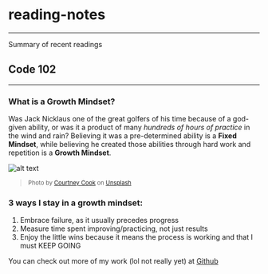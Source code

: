# reading-notes
---
Summary of recent readings

## Code 102
---
### What is a Growth Mindset?
Was Jack Nicklaus one of the great golfers of his time because of a god-given ability, or was it a product of many *hundreds of hours of practice* in the wind and rain?
Believing it was a pre-determined ability is a **Fixed Mindset**, while believing he created those abilities through hard work and repetition is a **Growth Mindset**.

![alt text](https://images.unsplash.com/photo-1591491640784-3232eb748d4b?ixlib=rb-4.0.3&ixid=MnwxMjA3fDB8MHxwaG90by1wYWdlfHx8fGVufDB8fHx8&auto=format&fit=crop&w=687&q=80 "Not Jack Nicklaus")
><sub>Photo by <a href="https://unsplash.com/@courtneymcook?utm_source=unsplash&utm_medium=referral&utm_content=creditCopyText">Courtney Cook</a> on <a href="https://unsplash.com/s/photos/golfer?utm_source=unsplash&utm_medium=referral&utm_content=creditCopyText">Unsplash</a></sub>
  

### 3 ways I stay in a growth mindset:
1. Embrace failure, as it usually precedes progress
2. Measure time spent improving/practicing, not just results
3. Enjoy the little wins because it means the process is working and that I must KEEP GOING

You can check out more of my work (lol not really yet) at [Github](https://github.com/tyler-bennett52)
